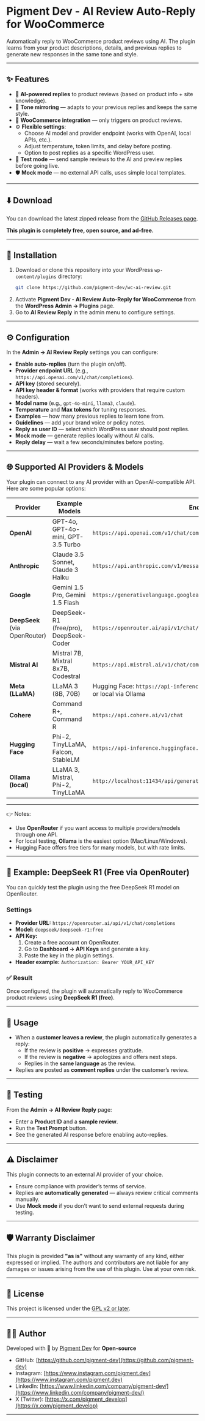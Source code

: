 # Pigment Dev - AI Review Auto-Reply for WooCommerce

Automatically reply to WooCommerce product reviews using AI.
The plugin learns from your product descriptions, details, and previous replies to generate new responses in the same tone and style.

---

## ✨ Features

- 🤖 **AI-powered replies** to product reviews (based on product info + site knowledge).
- 🎯 **Tone mirroring** — adapts to your previous replies and keeps the same style.
- 🛒 **WooCommerce integration** — only triggers on product reviews.
- ⚙️ **Flexible settings**:
  - Choose AI model and provider endpoint (works with OpenAI, local APIs, etc.).
  - Adjust temperature, token limits, and delay before posting.
  - Option to post replies as a specific WordPress user.
- 🧪 **Test mode** — send sample reviews to the AI and preview replies before going live.
- 🛡️ **Mock mode** — no external API calls, uses simple local templates.

---


## ⬇️ Download

You can download the latest zipped release from the [GitHub Releases page](https://github.com/pigment-dev/wc-ai-review/releases/latest).

**This plugin is completely free, open source, and ad-free.**

---

## 🔧 Installation

1. Download or clone this repository into your WordPress `wp-content/plugins` directory:
   ```bash
   git clone https://github.com/pigment-dev/wc-ai-review.git
   ```
2. Activate **Pigment Dev - AI Review Auto-Reply for WooCommerce** from the **WordPress Admin → Plugins** page.
3. Go to **AI Review Reply** in the admin menu to configure settings.

---

## ⚙️ Configuration

In the **Admin → AI Review Reply** settings you can configure:

- **Enable auto-replies** (turn the plugin on/off).
- **Provider endpoint URL** (e.g., `https://api.openai.com/v1/chat/completions`).
- **API key** (stored securely).
- **API key header & format** (works with providers that require custom headers).
- **Model name** (e.g., `gpt-4o-mini`, `llama3`, `claude`).
- **Temperature** and **Max tokens** for tuning responses.
- **Examples** — how many previous replies to learn tone from.
- **Guidelines** — add your brand voice or policy notes.
- **Reply as user ID** — select which WordPress user should post replies.
- **Mock mode** — generate replies locally without AI calls.
- **Reply delay** — wait a few seconds/minutes before posting.

---

## 🌐 Supported AI Providers & Models

Your plugin can connect to any AI provider with an OpenAI-compatible API.
Here are some popular options:

| Provider      | Example Models                              | Endpoint Example |
|---------------|---------------------------------------------|------------------|
| **OpenAI**    | GPT-4o, GPT-4o-mini, GPT-3.5 Turbo          | `https://api.openai.com/v1/chat/completions` |
| **Anthropic** | Claude 3.5 Sonnet, Claude 3 Haiku           | `https://api.anthropic.com/v1/messages` |
| **Google**    | Gemini 1.5 Pro, Gemini 1.5 Flash            | `https://generativelanguage.googleapis.com/v1beta/models/{model}:generateContent` |
| **DeepSeek** (via OpenRouter) | DeepSeek-R1 (free/pro), DeepSeek-Coder | `https://openrouter.ai/api/v1/chat/completions` |
| **Mistral AI**| Mistral 7B, Mixtral 8x7B, Codestral         | `https://api.mistral.ai/v1/chat/completions` |
| **Meta (LLaMA)** | LLaMA 3 (8B, 70B)                        | Hugging Face: `https://api-inference.huggingface.co/models/...` <br> or local via Ollama |
| **Cohere**    | Command R+, Command R                       | `https://api.cohere.ai/v1/chat` |
| **Hugging Face** | Phi-2, TinyLLaMA, Falcon, StableLM       | `https://api-inference.huggingface.co/models/{model}` |
| **Ollama (local)** | LLaMA 3, Mistral, Phi-2, TinyLLaMA     | `http://localhost:11434/api/generate` |

---

👉 Notes:
- Use **OpenRouter** if you want access to multiple providers/models through one API.
- For local testing, **Ollama** is the easiest option (Mac/Linux/Windows).
- Hugging Face offers free tiers for many models, but with rate limits.

---

## 🚀 Example: DeepSeek R1 (Free via OpenRouter)

You can quickly test the plugin using the free DeepSeek R1 model on OpenRouter.

### Settings
- **Provider URL:** `https://openrouter.ai/api/v1/chat/completions`
- **Model:** `deepseek/deepseek-r1:free`
- **API Key:**
  1. Create a free account on OpenRouter.
  2. Go to **Dashboard → API Keys** and generate a key.
  3. Paste the key in the plugin settings.
- **Header example:** `Authorization: Bearer YOUR_API_KEY`

### ✅ Result
Once configured, the plugin will automatically reply to WooCommerce product reviews using **DeepSeek R1 (free)**.

---

## 🚀 Usage

- When a **customer leaves a review**, the plugin automatically generates a reply:
  - If the review is **positive** → expresses gratitude.
  - If the review is **negative** → apologizes and offers next steps.
  - Replies in the **same language** as the review.
- Replies are posted as **comment replies** under the customer’s review.

---

## 🧪 Testing

From the **Admin → AI Review Reply** page:
- Enter a **Product ID** and a **sample review**.
- Run the **Test Prompt** button.
- See the generated AI response before enabling auto-replies.

---

## ⚠️ Disclaimer

This plugin connects to an external AI provider of your choice.
- Ensure compliance with provider’s terms of service.
- Replies are **automatically generated** — always review critical comments manually.
- Use **Mock mode** if you don’t want to send external requests during testing.

---

## 🛡️ Warranty Disclaimer

This plugin is provided **"as is"** without any warranty of any kind, either expressed or implied. The authors and contributors are not liable for any damages or issues arising from the use of this plugin. Use at your own risk.

---

## 📄 License

This project is licensed under the [GPL v2 or later](https://www.gnu.org/licenses/old-licenses/gpl-2.0.html).

---

## 👨‍💻 Author

Developed with 💙 by [Pigment Dev](https://pimgent.dev/) for **Open-source**

- GitHub: [https://github.com/pigment-dev](https://github.com/pigment-dev)
- Instagram: [https://www.instagram.com/pigment.dev](https://www.instagram.com/pigment.dev)
- LinkedIn: [https://www.linkedin.com/company/pigment-dev/](https://www.linkedin.com/company/pigment-dev/)
- X (Twitter): [https://x.com/pigment_develop](https://x.com/pigment_develop)

---
